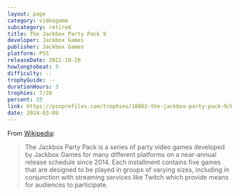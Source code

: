 ```yaml
---
layout: page
category: videogame
subcategory: retired
title: The Jackbox Party Pack 9
developer: Jackbox Games
publisher: Jackbox Games
platform: PS5
releaseDate: 2022-10-20
howlongtobeat: 3
difficulty: --
trophyGuide: --
durationHours: 3
trophies: 7/20
percent: 35
link: https://psnprofiles.com/trophies/18862-the-jackbox-party-pack-9/barrelofjuice
date: 2024-03-09
---
```


From [Wikipedia](https://en.wikipedia.org/wiki/The_Jackbox_Party_Pack):

> The Jackbox Party Pack is a series of party video games developed by Jackbox Games for many different platforms on a near-annual release schedule since 2014. Each installment contains five games that are designed to be played in groups of varying sizes, including in conjunction with streaming services like Twitch which provide means for audiences to participate.
